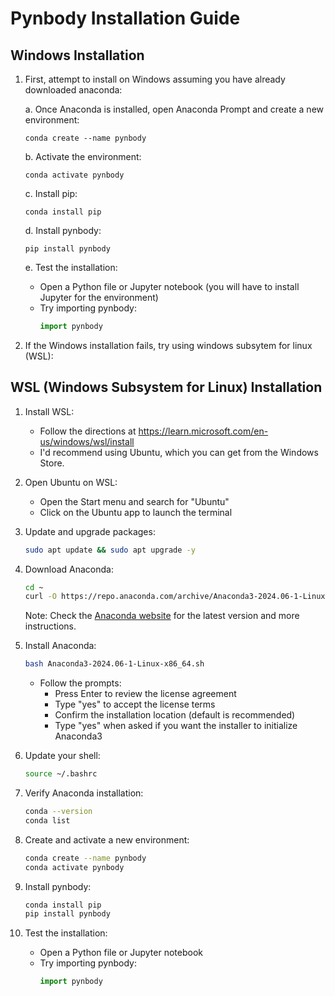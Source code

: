 # Pynbody Installation Guide

## Windows Installation

1. First, attempt to install on Windows assuming you have already downloaded anaconda:


   a. Once Anaconda is installed, open Anaconda Prompt and create a new environment:
      ```
      conda create --name pynbody
      ```

   b. Activate the environment:
      ```
      conda activate pynbody
      ```

   c. Install pip:
      ```
      conda install pip
      ```

   d. Install pynbody:
      ```
      pip install pynbody
      ```

   e. Test the installation:
      - Open a Python file or Jupyter notebook (you will have to install Jupyter for the environment)
      - Try importing pynbody:
        ```python
        import pynbody
        ```

2. If the Windows installation fails, try using windows subsytem for linux (WSL):

## WSL (Windows Subsystem for Linux) Installation

1. Install WSL:
   - Follow the directions at https://learn.microsoft.com/en-us/windows/wsl/install
   - I'd recommend using Ubuntu, which you can get from the Windows Store.

2. Open Ubuntu on WSL:
   - Open the Start menu and search for "Ubuntu"
   - Click on the Ubuntu app to launch the terminal

3. Update and upgrade packages:
   ```bash
   sudo apt update && sudo apt upgrade -y
   ```

4. Download Anaconda:
   ```bash
   cd ~
   curl -O https://repo.anaconda.com/archive/Anaconda3-2024.06-1-Linux-x86_64.sh
   ```
   Note: Check the [Anaconda website](https://docs.anaconda.com/anaconda/install/linux/) for the latest version and more instructions. 

5. Install Anaconda:
   ```bash
   bash Anaconda3-2024.06-1-Linux-x86_64.sh
   ```
   - Follow the prompts:
     - Press Enter to review the license agreement
     - Type "yes" to accept the license terms
     - Confirm the installation location (default is recommended)
     - Type "yes" when asked if you want the installer to initialize Anaconda3

6. Update your shell:
   ```bash
   source ~/.bashrc
   ```

7. Verify Anaconda installation:
   ```bash
   conda --version
   conda list
   ```

8. Create and activate a new environment:
   ```bash
   conda create --name pynbody
   conda activate pynbody
   ```

9. Install pynbody:
   ```bash
   conda install pip
   pip install pynbody
   ```

10. Test the installation:
    - Open a Python file or Jupyter notebook
    - Try importing pynbody:
      ```python
      import pynbody
      ```
